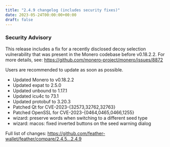 ```yaml
---
title: "2.4.9 changelog (includes security fixes)"
date: 2023-05-24T00:00:00+00:00
draft: false
---
```


### Security Advisory

This release includes a fix for a recently disclosed decoy selection vulnerability that was present in the Monero codebase before v0.18.2.2. For more details, see: https://github.com/monero-project/monero/issues/8872

Users are recommended to update as soon as possible.

- Updated Monero to v0.18.2.2
- Updated expat to 2.5.0
- Updated unbound to 1.17.1
- Updated icu4c to 73.1
- Updated protobuf to 3.20.3
- Patched Qt for CVE-2023-{32573,32762,32763}
- Patched OpenSSL for CVE-2023-{0464,0465,0466,1255}
- wizard: preserve words when switching to a different seed type
- wizard: macos: fixed inverted buttons on the seed warning dialog

Full list of changes: https://github.com/feather-wallet/feather/compare/2.4.5...2.4.9
